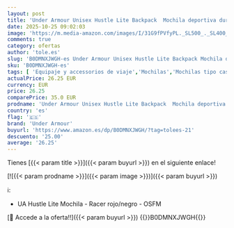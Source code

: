 ```yaml
---
layout: post
title: 'Under Armour Unisex Hustle Lite Backpack  Mochila deportiva duradera con diseño repelente al agua  Práctica mochila de gimnasio con panel inferior reforzadoRacer Red / / Black OSFM'
date: 2025-10-25 09:02:03
image: 'https://m.media-amazon.com/images/I/31G9fPVfyPL._SL500_._SL400_.jpg'
comments: true
category: ofertas
author: 'tole.es'
slug: 'B0DMNXJWGH-es Under Armour Unisex Hustle Lite Backpack Mochila deportiva...'
sku: 'B0DMNXJWGH-es'
tags: [ 'Equipaje y accessorios de viaje','Mochilas','Mochilas tipo casual','Moda','backpack','mochila','under armour','🇪🇸', ]
actualPrice: 26.25 EUR
currency: EUR
price: 26.25
comparePrice: 35.0 EUR
prodname: 'Under Armour Unisex Hustle Lite Backpack  Mochila deportiva duradera con diseño repelente al agua  Práctica mochila de gimnasio con panel inferior reforzadoRacer Red / / Black OSFM'
country: 'es'
flag: '🇪🇸'
brand: 'Under Armour'
buyurl: 'https://www.amazon.es/dp/B0DMNXJWGH/?tag=tolees-21'
descuento: '25.00'
average: '26.25'
---
```


Tienes [{{< param title >}}]({{< param buyurl >}}) en el siguiente enlace!

[![{{< param prodname >}}]({{< param image >}})]({{< param buyurl >}})

ℹ️:

- UA Hustle Lite Mochila - Racer rojo/negro - OSFM

[🛒 Accede a la oferta!!]({{< param buyurl >}})
{{<world>}}B0DMNXJWGH{{</world>}}
